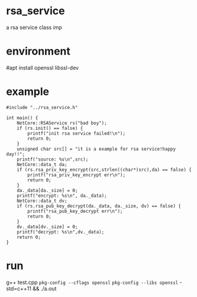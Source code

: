 # rsa_service
a rsa service class imp

# environment
#apt install openssl libssl-dev

# example
```
#include "../rsa_service.h"

int main() {
    NetCore::RSAService rs("bad boy");
    if (rs.init() == false) {
        printf("init rsa service failed!\n");
        return 0;
    }
    unsigned char src[] = "it is a example for rsa service!happy day!!";
    printf("source: %s\n",src);
    NetCore::data_t da;
    if (rs.rsa_priv_key_encrypt(src,strlen((char*)src),da) == false) {
        printf("rsa_priv_key_encrypt err\n");
        return 0;
    }
    da._data[da._size] = 0;
    printf("encrypt: %s\n", da._data);
    NetCore::data_t dv;
    if (rs.rsa_pub_key_decrypt(da._data, da._size, dv) == false) {
        printf("rsa_pub_key_decrypt err\n");
        return 0;
    }
    dv._data[dv._size] = 0;
    printf("decrypt: %s\n",dv._data);
    return 0;
}
```

# run
 g++ test.cpp `pkg-config --cflags openssl` `pkg-config --libs openssl` -std=c++11 && ./a.out
